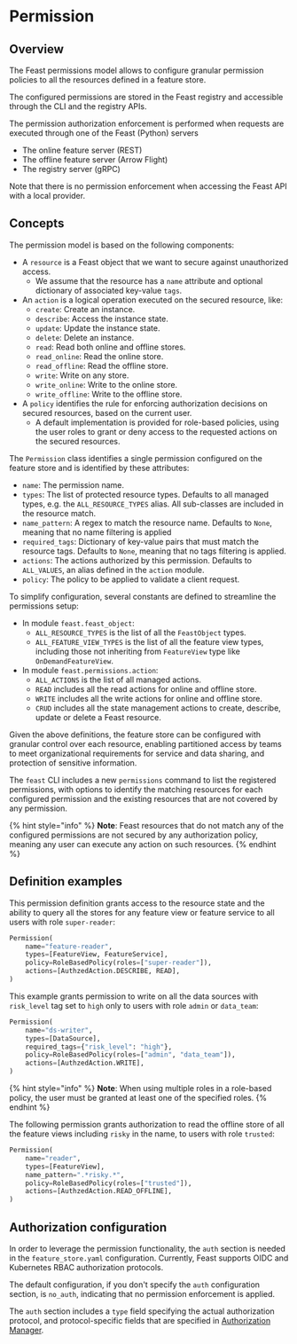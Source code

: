 # Permission

## Overview

The Feast permissions model allows to configure granular permission policies to all the resources defined in a feature store.

The configured permissions are stored in the Feast registry and accessible through the CLI and the registry APIs.

The permission authorization enforcement is performed when requests are executed through one of the Feast (Python) servers
- The online feature server (REST)
- The offline feature server (Arrow Flight)
- The registry server (gRPC)

Note that there is no permission enforcement when accessing the Feast API with a local provider.

## Concepts

The permission model is based on the following components:
- A `resource` is a Feast object that we want to secure against unauthorized access.
  - We assume that the resource has a `name` attribute and optional dictionary of associated key-value `tags`.
- An `action` is a logical operation executed on the secured resource, like:
  - `create`: Create an instance.
  - `describe`: Access the instance state.
  - `update`: Update the instance state.
  - `delete`: Delete an instance.
  - `read`:  Read both online and offline stores.
  - `read_online`:  Read the online store.
  - `read_offline`:  Read the offline store.
  - `write`:  Write on any store.
  - `write_online`:  Write to the online store.
  - `write_offline`:  Write to the offline store.
- A `policy` identifies the rule for enforcing authorization decisions on secured resources, based on the current user.
  - A default implementation is provided for role-based policies, using the user roles to grant or deny access to the requested actions
  on the secured resources.

The `Permission` class identifies a single permission configured on the feature store and is identified by these attributes:
- `name`: The permission name.
- `types`: The list of protected resource  types. Defaults to all managed types, e.g. the `ALL_RESOURCE_TYPES` alias. All sub-classes are included in the resource match.
- `name_pattern`: A regex to match the resource name. Defaults to `None`, meaning that no name filtering is applied
- `required_tags`: Dictionary of key-value pairs that must match the resource tags. Defaults to `None`, meaning that no tags filtering is applied.
- `actions`: The actions authorized by this permission. Defaults to `ALL_VALUES`, an alias defined in the `action` module.
- `policy`: The policy to be applied to validate a client request.

To simplify configuration, several constants are defined to streamline the permissions setup:
- In module `feast.feast_object`:
  - `ALL_RESOURCE_TYPES` is the list of all the `FeastObject` types.
  - `ALL_FEATURE_VIEW_TYPES` is the list of all the feature view types, including those not inheriting from `FeatureView` type like 
  `OnDemandFeatureView`.
- In module `feast.permissions.action`:
  - `ALL_ACTIONS` is the list of all managed actions.
  - `READ` includes all the read actions for online and offline store.
  - `WRITE` includes all the write actions for online and offline store.
  - `CRUD` includes all the state management actions to create, describe, update or delete a Feast resource.

Given the above definitions, the feature store can be configured with granular control over each resource, enabling partitioned access by 
teams to meet organizational requirements for service and data sharing, and protection of sensitive information.

The `feast` CLI includes a new `permissions` command to list the registered permissions, with options to identify the matching resources for each configured permission and the existing resources that are not covered by any permission.

{% hint style="info" %}
**Note**: Feast resources that do not match any of the configured permissions are not secured by any authorization policy, meaning any user can execute any action on such resources.
{% endhint %}

## Definition examples
This permission definition grants access to the resource state and the ability to query all the stores for any feature view or
feature service to all users with role `super-reader`:
```py
Permission(
    name="feature-reader",
    types=[FeatureView, FeatureService],
    policy=RoleBasedPolicy(roles=["super-reader"]),
    actions=[AuthzedAction.DESCRIBE, READ],
)
```

This example grants permission to write on all the data sources with `risk_level` tag set to `high` only to users with role `admin` or `data_team`:
```py
Permission(
    name="ds-writer",
    types=[DataSource],
    required_tags={"risk_level": "high"},
    policy=RoleBasedPolicy(roles=["admin", "data_team"]),
    actions=[AuthzedAction.WRITE],
)
```

{% hint style="info" %}
**Note**: When using multiple roles in a role-based policy, the user must be granted at least one of the specified roles.
{% endhint %}


The following permission grants authorization to read the offline store of all the feature views including `risky` in the name, to users with role `trusted`:

```py
Permission(
    name="reader",
    types=[FeatureView],
    name_pattern=".*risky.*",
    policy=RoleBasedPolicy(roles=["trusted"]),
    actions=[AuthzedAction.READ_OFFLINE],
)
```

## Authorization configuration
In order to leverage the permission functionality, the `auth` section is needed in the `feature_store.yaml` configuration.
Currently, Feast supports OIDC and Kubernetes RBAC authorization protocols.

The default configuration, if you don't specify the `auth` configuration section, is `no_auth`, indicating that no permission
enforcement is applied.

The `auth` section includes a `type` field specifying the actual authorization protocol, and protocol-specific fields that
are specified in [Authorization Manager](../components/authz_manager.md).
